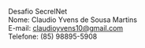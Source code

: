 Desafio SecrelNet  
Nome: Claudio Yvens de Sousa Martins  
E-mail: claudioyvens10@gmail.com  
Telefone: (85) 98895-5908  

